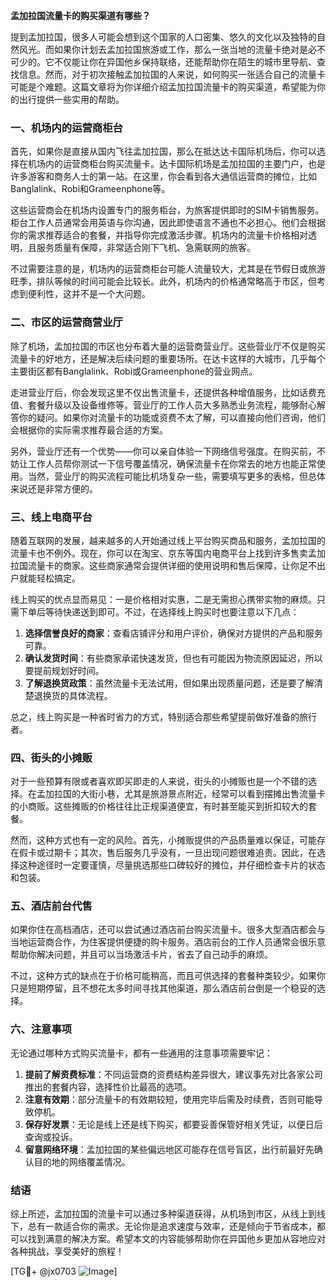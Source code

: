 **孟加拉国流量卡的购买渠道有哪些？**

提到孟加拉国，很多人可能会想到这个国家的人口密集、悠久的文化以及独特的自然风光。而如果你计划去孟加拉国旅游或工作，那么一张当地的流量卡绝对是必不可少的。它不仅能让你在异国他乡保持联络，还能帮助你在陌生的城市里导航、查找信息。然而，对于初次接触孟加拉国的人来说，如何购买一张适合自己的流量卡可能是个难题。这篇文章将为你详细介绍孟加拉国流量卡的购买渠道，希望能为你的出行提供一些实用的帮助。

### 一、机场内的运营商柜台

首先，如果你是直接从国内飞往孟加拉国，那么在抵达达卡国际机场后，你可以选择在机场内的运营商柜台购买流量卡。达卡国际机场是孟加拉国的主要门户，也是许多游客和商务人士的第一站。在这里，你会看到各大通信运营商的摊位，比如Banglalink、Robi和Grameenphone等。

这些运营商会在机场内设置专门的服务柜台，为旅客提供即时的SIM卡销售服务。柜台工作人员通常会用英语与你沟通，因此即使语言不通也不必担心。他们会根据你的需求推荐适合的套餐，并指导你完成激活步骤。机场内的流量卡价格相对透明，且服务质量有保障，非常适合刚下飞机、急需联网的旅客。

不过需要注意的是，机场内的运营商柜台可能人流量较大，尤其是在节假日或旅游旺季，排队等候的时间可能会比较长。此外，机场内的价格通常略高于市区，但考虑到便利性，这并不是一个大问题。

### 二、市区的运营商营业厅

除了机场，孟加拉国的市区也分布着大量的运营商营业厅。这些营业厅不仅是购买流量卡的好地方，还是解决后续问题的重要场所。在达卡这样的大城市，几乎每个主要街区都有Banglalink、Robi或Grameenphone的营业网点。

走进营业厅后，你会发现这里不仅出售流量卡，还提供各种增值服务，比如话费充值、套餐升级以及设备维修等。营业厅的工作人员大多熟悉业务流程，能够耐心解答你的疑问。如果你对流量卡的功能或资费不太了解，可以直接向他们咨询，他们会根据你的实际需求推荐最合适的方案。

另外，营业厅还有一个优势——你可以亲自体验一下网络信号强度。在购买前，不妨让工作人员帮你测试一下信号覆盖情况，确保流量卡在你常去的地方也能正常使用。当然，营业厅的购买流程可能比机场复杂一些，需要填写更多的表格，但总体来说还是非常方便的。

### 三、线上电商平台

随着互联网的发展，越来越多的人开始通过线上平台购买商品和服务，孟加拉国的流量卡也不例外。现在，你可以在淘宝、京东等国内电商平台上找到许多售卖孟加拉国流量卡的商家。这些商家通常会提供详细的使用说明和售后保障，让你足不出户就能轻松搞定。

线上购买的优点显而易见：一是价格相对实惠，二是无需担心携带实物的麻烦。只需下单后等待快递送到即可。不过，在选择线上购买时也要注意以下几点：

1. **选择信誉良好的商家**：查看店铺评分和用户评价，确保对方提供的产品和服务可靠。
2. **确认发货时间**：有些商家承诺快速发货，但也有可能因为物流原因延迟，所以要提前规划好时间。
3. **了解退换货政策**：虽然流量卡无法试用，但如果出现质量问题，还是要了解清楚退换货的具体流程。

总之，线上购买是一种省时省力的方式，特别适合那些希望提前做好准备的旅行者。

### 四、街头的小摊贩

对于一些预算有限或者喜欢即买即走的人来说，街头的小摊贩也是一个不错的选择。在孟加拉国的大街小巷，尤其是旅游景点附近，经常可以看到摆摊出售流量卡的小商贩。这些摊贩的价格往往比正规渠道便宜，有时甚至能买到折扣较大的套餐。

然而，这种方式也有一定的风险。首先，小摊贩提供的产品质量难以保证，可能存在假卡或过期卡；其次，售后服务几乎没有，一旦出现问题很难追责。因此，在选择这种途径时一定要谨慎，尽量挑选那些口碑较好的摊位，并仔细检查卡片的状态和包装。

### 五、酒店前台代售

如果你住在高档酒店，还可以尝试通过酒店前台购买流量卡。很多大型酒店都会与当地运营商合作，为住客提供便捷的购卡服务。酒店前台的工作人员通常会很乐意帮助你解决问题，并且可以当场激活卡片，省去了自己动手的麻烦。

不过，这种方式的缺点在于价格可能稍高，而且可供选择的套餐种类较少。如果你只是短期停留，且不想花太多时间寻找其他渠道，那么酒店前台倒是一个稳妥的选择。

### 六、注意事项

无论通过哪种方式购买流量卡，都有一些通用的注意事项需要牢记：

1. **提前了解资费标准**：不同运营商的资费结构差异很大，建议事先对比各家公司推出的套餐内容，选择性价比最高的选项。
2. **注意有效期**：部分流量卡的有效期较短，使用完毕后需及时续费，否则可能导致停机。
3. **保存好发票**：无论是线上还是线下购买，都要妥善保管好相关凭证，以便日后查询或投诉。
4. **留意网络环境**：孟加拉国的某些偏远地区可能存在信号盲区，出行前最好先确认目的地的网络覆盖情况。

### 结语

综上所述，孟加拉国的流量卡可以通过多种渠道获得，从机场到市区，从线上到线下，总有一款适合你的需求。无论你是追求速度与效率，还是倾向于节省成本，都可以找到满意的解决方案。希望本文的内容能够帮助你在异国他乡更加从容地应对各种挑战，享受美好的旅程！

[TG💪+ @jx0703 ![Image](https://github.com/user-attachments/assets/dbca1d08-cadb-493c-b0ec-ad6f7a83f270)]